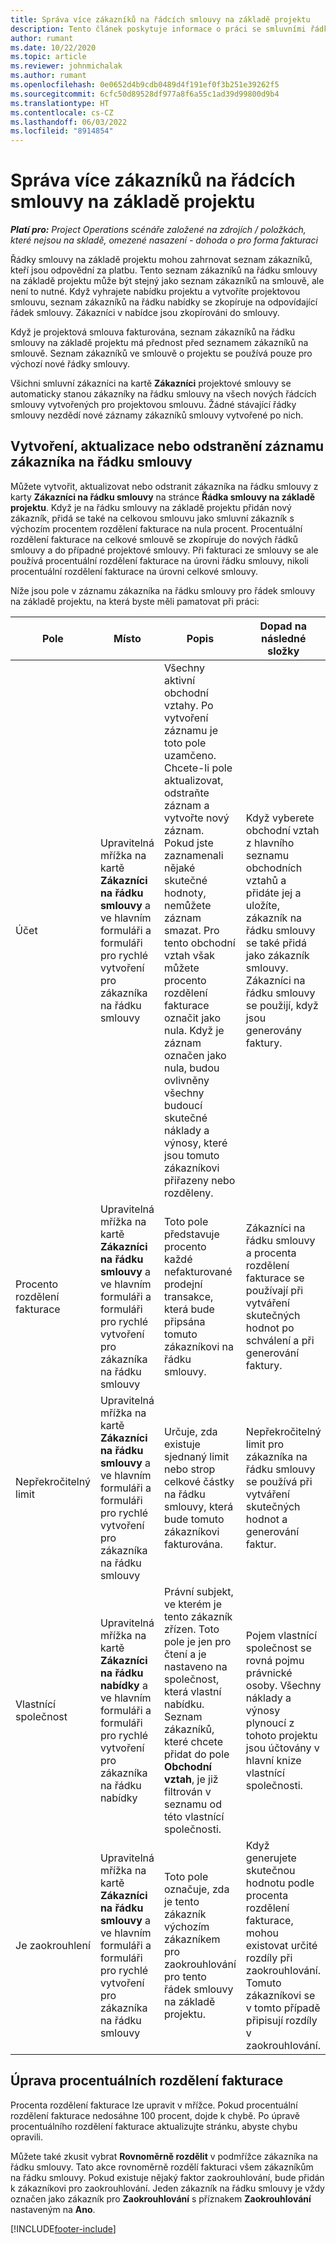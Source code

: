 ```yaml
---
title: Správa více zákazníků na řádcích smlouvy na základě projektu
description: Tento článek poskytuje informace o práci se smluvními řádky a smlouvami, které obsahují více zákazníků.
author: rumant
ms.date: 10/22/2020
ms.topic: article
ms.reviewer: johnmichalak
ms.author: rumant
ms.openlocfilehash: 0e0652d4b9cdb0489d4f191ef0f3b251e39262f5
ms.sourcegitcommit: 6cfc50d89528df977a8f6a55c1ad39d99800d9b4
ms.translationtype: HT
ms.contentlocale: cs-CZ
ms.lasthandoff: 06/03/2022
ms.locfileid: "8914854"
---
```

# <a name="manage-multiple-customers-on-project-based-contract-lines"></a>Správa více zákazníků na řádcích smlouvy na základě projektu

_**Platí pro:** Project Operations scénáře založené na zdrojích / položkách, které nejsou na skladě, omezené nasazení - dohoda o pro forma fakturaci_

Řádky smlouvy na základě projektu mohou zahrnovat seznam zákazníků, kteří jsou odpovědní za platbu. Tento seznam zákazníků na řádku smlouvy na základě projektu může být stejný jako seznam zákazníků na smlouvě, ale není to nutné. Když vyhrajete nabídku projektu a vytvoříte projektovou smlouvu, seznam zákazníků na řádku nabídky se zkopíruje na odpovídající řádek smlouvy. Zákazníci v nabídce jsou zkopírováni do smlouvy.

Když je projektová smlouva fakturována, seznam zákazníků na řádku smlouvy na základě projektu má přednost před seznamem zákazníků na smlouvě. Seznam zákazníků ve smlouvě o projektu se používá pouze pro výchozí nové řádky smlouvy.

Všichni smluvní zákazníci na kartě **Zákazníci** projektové smlouvy se automaticky stanou zákazníky na řádku smlouvy na všech nových řádcích smlouvy vytvořených pro projektovou smlouvu. Žádné stávající řádky smlouvy nezdědí nové záznamy zákazníků smlouvy vytvořené po nich.

## <a name="create-update-or-delete-a-contract-line-customer-record"></a>Vytvoření, aktualizace nebo odstranění záznamu zákazníka na řádku smlouvy

Můžete vytvořit, aktualizovat nebo odstranit zákazníka na řádku smlouvy z karty **Zákazníci na řádku smlouvy** na stránce **Řádka smlouvy na základě projektu**. Když je na řádku smlouvy na základě projektu přidán nový zákazník, přidá se také na celkovou smlouvu jako smluvní zákazník s výchozím procentem rozdělení fakturace na nula procent. Procentuální rozdělení fakturace na celkové smlouvě se zkopíruje do nových řádků smlouvy a do případné projektové smlouvy. Při fakturaci ze smlouvy se ale používá procentuální rozdělení fakturace na úrovni řádku smlouvy, nikoli procentuální rozdělení fakturace na úrovni celkové smlouvy. 

Níže jsou pole v záznamu zákazníka na řádku smlouvy pro řádek smlouvy na základě projektu, na která byste měli pamatovat při práci:

| Pole | Místo | Popis | Dopad na následné složky |
| --- | --- | --- | --- |
| Účet | Upravitelná mřížka na kartě **Zákazníci na řádku smlouvy** a ve hlavním formuláři a formuláři pro rychlé vytvoření pro zákazníka na řádku smlouvy | Všechny aktivní obchodní vztahy. Po vytvoření záznamu je toto pole uzamčeno. Chcete-li pole aktualizovat, odstraňte záznam a vytvořte nový záznam. Pokud jste zaznamenali nějaké skutečné hodnoty, nemůžete záznam smazat. Pro tento obchodní vztah však můžete procento rozdělení fakturace označit jako nula. Když je záznam označen jako nula, budou ovlivněny všechny budoucí skutečné náklady a výnosy, které jsou tomuto zákazníkovi přiřazeny nebo rozděleny. | Když vyberete obchodní vztah z hlavního seznamu obchodních vztahů a přidáte jej a uložíte, zákazník na řádku smlouvy se také přidá jako zákazník smlouvy. Zákazníci na řádku smlouvy se použijí, když jsou generovány faktury. |
| Procento rozdělení fakturace | Upravitelná mřížka na kartě **Zákazníci na řádku smlouvy** a ve hlavním formuláři a formuláři pro rychlé vytvoření pro zákazníka na řádku smlouvy | Toto pole představuje procento každé nefakturované prodejní transakce, která bude připsána tomuto zákazníkovi na řádku smlouvy. | Zákazníci na řádku smlouvy a procenta rozdělení fakturace se používají při vytváření skutečných hodnot po schválení a při generování faktury. |
| Nepřekročitelný limit | Upravitelná mřížka na kartě **Zákazníci na řádku smlouvy** a ve hlavním formuláři a formuláři pro rychlé vytvoření pro zákazníka na řádku smlouvy | Určuje, zda existuje sjednaný limit nebo strop celkové částky na řádku smlouvy, která bude tomuto zákazníkovi fakturována. | Nepřekročitelný limit pro zákazníka na řádku smlouvy se používá při vytváření skutečných hodnot a generování faktur. |
| Vlastnící společnost | Upravitelná mřížka na kartě **Zákazníci na řádku nabídky** a ve hlavním formuláři a formuláři pro rychlé vytvoření pro zákazníka na řádku nabídky | Právní subjekt, ve kterém je tento zákazník zřízen. Toto pole je jen pro čtení a je nastaveno na společnost, která vlastní nabídku. Seznam zákazníků, které chcete přidat do pole **Obchodní vztah**, je již filtrován v seznamu od této vlastnící společnosti. | Pojem vlastnící společnost se rovná pojmu právnické osoby. Všechny náklady a výnosy plynoucí z tohoto projektu jsou účtovány v hlavní knize vlastnící společnosti. |
| Je zaokrouhlení | Upravitelná mřížka na kartě **Zákazníci na řádku smlouvy** a ve hlavním formuláři a formuláři pro rychlé vytvoření pro zákazníka na řádku smlouvy | Toto pole označuje, zda je tento zákazník výchozím zákazníkem pro zaokrouhlování pro tento řádek smlouvy na základě projektu. | Když generujete skutečnou hodnotu podle procenta rozdělení fakturace, mohou existovat určité rozdíly při zaokrouhlování. Tomuto zákazníkovi se v tomto případě připisují rozdíly v zaokrouhlování. |

## <a name="edit-billing-split-percentages"></a>Úprava procentuálních rozdělení fakturace

Procenta rozdělení fakturace lze upravit v mřížce. Pokud procentuální rozdělení fakturace nedosáhne 100 procent, dojde k chybě. Po úpravě procentuálního rozdělení fakturace aktualizujte stránku, abyste chybu opravili.

Můžete také zkusit vybrat **Rovnoměrně rozdělit** v podmřížce zákazníka na řádku smlouvy. Tato akce rovnoměrně rozdělí fakturaci všem zákazníkům na řádku smlouvy. Pokud existuje nějaký faktor zaokrouhlování, bude přidán k zákazníkovi pro zaokrouhlování. Jeden zákazník na řádku smlouvy je vždy označen jako zákazník pro **Zaokrouhlování** s příznakem **Zaokrouhlování** nastaveným na **Ano**.


[!INCLUDE[footer-include](../includes/footer-banner.md)]